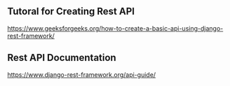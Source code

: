 <h2>Tutoral for Creating Rest API</h2>
<a href="https://www.geeksforgeeks.org/how-to-create-a-basic-api-using-django-rest-framework/">https://www.geeksforgeeks.org/how-to-create-a-basic-api-using-django-rest-framework/</a>

<h2>Rest API Documentation</h2>
<a href="https://www.django-rest-framework.org/api-guide/">https://www.django-rest-framework.org/api-guide/</a>
